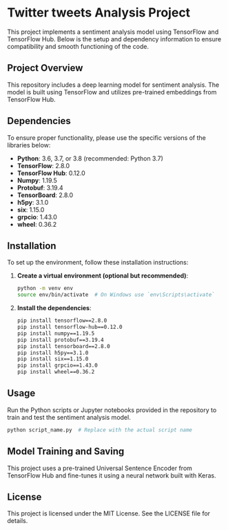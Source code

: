 # Twitter tweets Analysis Project

This project implements a sentiment analysis model using TensorFlow and TensorFlow Hub. Below is the setup and dependency information to ensure compatibility and smooth functioning of the code.

## Project Overview
This repository includes a deep learning model for sentiment analysis. The model is built using TensorFlow and utilizes pre-trained embeddings from TensorFlow Hub.

## Dependencies

To ensure proper functionality, please use the specific versions of the libraries below:

- **Python**: 3.6, 3.7, or 3.8 (recommended: Python 3.7)
- **TensorFlow**: 2.8.0
- **TensorFlow Hub**: 0.12.0
- **Numpy**: 1.19.5
- **Protobuf**: 3.19.4
- **TensorBoard**: 2.8.0
- **h5py**: 3.1.0
- **six**: 1.15.0
- **grpcio**: 1.43.0
- **wheel**: 0.36.2

## Installation

To set up the environment, follow these installation instructions:

1. **Create a virtual environment (optional but recommended)**:
    ```bash
    python -m venv env
    source env/bin/activate  # On Windows use `env\Scripts\activate`
    ```

2. **Install the dependencies**:
    ```bash
    pip install tensorflow==2.8.0
    pip install tensorflow-hub==0.12.0
    pip install numpy==1.19.5
    pip install protobuf==3.19.4
    pip install tensorboard==2.8.0
    pip install h5py==3.1.0
    pip install six==1.15.0
    pip install grpcio==1.43.0
    pip install wheel==0.36.2
    ```

## Usage

Run the Python scripts or Jupyter notebooks provided in the repository to train and test the sentiment analysis model.

```bash
python script_name.py  # Replace with the actual script name
```

## Model Training and Saving

This project uses a pre-trained Universal Sentence Encoder from TensorFlow Hub and fine-tunes it using a neural network built with Keras.

## License

This project is licensed under the MIT License. See the LICENSE file for details.
